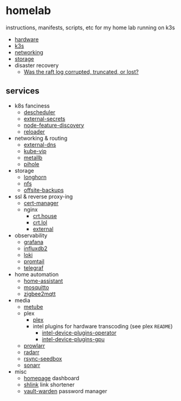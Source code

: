 # homelab

instructions, manifests, scripts, etc for my home lab running on k3s

- [hardware](/docs/hardware.md)
- [k3s](/docs/k3s.md)
- [networking](/docs/networking.md)
- [storage](/docs/storage.md)
- disaster recovery
  - [Was the raft log corrupted, truncated, or lost?](/docs/dr/raft.md)

## services

- k8s fanciness
  - [descheduler](/descheduler/)
  - [external-secrets](/external-secrets/)
  - [node-feature-discovery](/node-feature-discovery)
  - [reloader](/reloader/)
- networking & routing
  - [external-dns](/external-dns/)
  - [kube-vip](/kube-vip/)
  - [metallb](/metallb/)
  - [pihole](/pihole/)
- storage
  - [longhorn](/longhorn/)
  - [nfs](/nfs/)
  - [offsite-backups](/offsite-backups/)
- ssl & reverse proxy-ing
  - [cert-manager](/cert-manager/)
  - nginx
    - [crt.house](/nginx-crt-house/)
    - [crt.lol](/nginx-crt-lol/)
    - [external](/nginx-external/)
- observability
  - [grafana](/grafana/)
  - [influxdb2](/influxdb2/)
  - [loki](/loki/)
  - [promtail](/promtail/)
  - [telegraf](/telegraf/)
- home automation
  - [home-assistant](/home-assistant/)
  - [mosquitto](/mosquitto/)
  - [zigbee2mqtt](/zigbee2mqtt/)
- media
  - [metube](/metube/)
  - plex
    - [plex](/plex/)
    - intel plugins for hardware transcoding (see plex `README`)
      - [intel-device-plugins-operator](/intel-device-plugins-operator/)
      - [intel-device-plugins-gpu](/intel-device-plugins-gpu/)
  - [prowlarr](/prowlarr/)
  - [radarr](/radarr/)
  - [rsync-seedbox](/rsync-seedbox/)
  - [sonarr](/sonarr/)
- misc
  - [homepage](/homepage/) dashboard
  - [shlink](/shlink/) link shortener
  - [vault-warden](/vault-warden/) password manager
